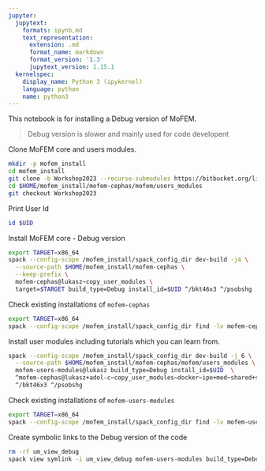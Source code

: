 ```yaml
---
jupyter:
  jupytext:
    formats: ipynb,md
    text_representation:
      extension: .md
      format_name: markdown
      format_version: '1.3'
      jupytext_version: 1.15.1
  kernelspec:
    display_name: Python 3 (ipykernel)
    language: python
    name: python3
---
```


This notebook is for installing a Debug version of MoFEM.

> Debug version is slower and mainly used for code developent

Clone MoFEM core and users modules.

```bash
mkdir -p mofem_install
cd mofem_install
git clone -b Workshop2023 --recurse-submodules https://bitbucket.org/likask/mofem-cephas.git
cd $HOME/mofem_install/mofem-cephas/mofem/users_modules
git checkout Workshop2023
```

Print User Id

```bash
id $UID
```

Install MoFEM core - Debug version

```bash
export TARGET=x86_64
spack --config-scope /mofem_install/spack_config_dir dev-build -j4 \
  --source-path $HOME/mofem_install/mofem-cephas \
  --keep-prefix \
  mofem-cephas@lukasz~copy_user_modules \
  target=$TARGET build_type=Debug install_id=$UID ^/bkt46x3 ^/psobshg
```

Check existing installations of `mofem-cephas`

```bash
export TARGET=x86_64 
spack --config-scope /mofem_install/spack_config_dir find -lv mofem-cephas 
```

Install user modules including tutorials which you can learn from.

```bash
spack --config-scope /mofem_install/spack_config_dir dev-build -j 6 \
  --source-path $HOME/mofem_install/mofem-cephas/mofem/users_modules \
  mofem-users-modules@lukasz build_type=Debug install_id=$UID  \
  ^mofem-cephas@lukasz+adol-c~copy_user_modules~docker~ipo+med~shared+slepc+tetgen build_system=cmake build_type=Debug dev_path=/mofem_install/jupyter/mofem/mofem_install/mofem-cephas install_id=$UID \
  ^/bkt46x3 ^/psobshg 
```

Check existing installations of `mofem-users-modules`

```bash
export TARGET=x86_64 
spack --config-scope /mofem_install/spack_config_dir find -lv mofem-users-modules 
```

Create symbolic links to the Debug version of the code

```bash
rm -rf um_view_debug
spack view symlink -i um_view_debug mofem-users-modules build_type=Debug install_id=$UID
```

```python

```
